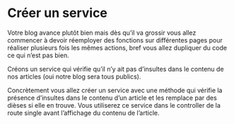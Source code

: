# Créer un service

Votre blog avance plutôt bien mais dès qu’il va grossir vous allez commencer à devoir réemployer des fonctions sur différentes pages pour réaliser plusieurs fois les mêmes actions, bref vous allez dupliquer du code ce qui n’est pas bien.

Créons un service qui vérifie qu’il n’y ait pas d’insultes dans le contenu de nos articles (oui notre blog sera tous publics).

Concrètement vous allez créer un service avec une méthode qui vérifie la présence d’insultes dans le contenu d’un article et les remplace par des dièses si elle en trouve. Vous utiliserez ce service dans le controller de la route single avant l’affichage du contenu de l’article.
